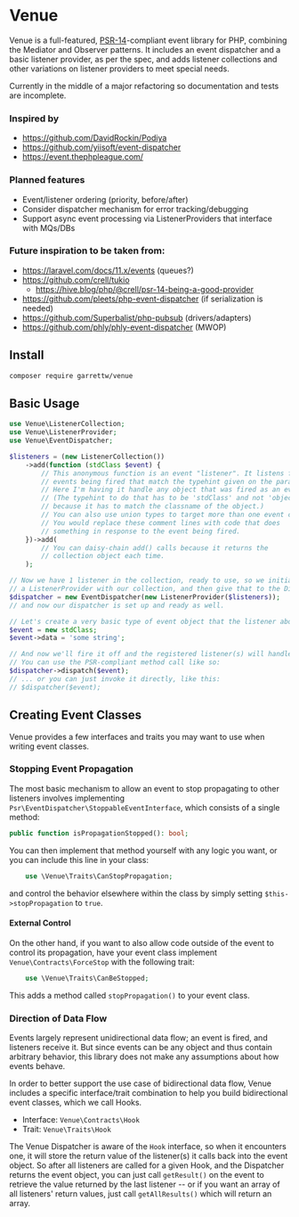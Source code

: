 # Venue

Venue is a full-featured, [PSR-14](http://www.php-fig.org/psr/psr-14/)-compliant event library for PHP, combining the Mediator and Observer patterns.
It includes an event dispatcher and a basic listener provider, as per the spec, and adds listener collections and
other variations on listener providers to meet special needs.

Currently in the middle of a major refactoring so documentation and tests are incomplete.

### Inspired by
- https://github.com/DavidRockin/Podiya
- https://github.com/yiisoft/event-dispatcher
- https://event.thephpleague.com/

### Planned features
- Event/listener ordering (priority, before/after)
- Consider dispatcher mechanism for error tracking/debugging
- Support async event processing via ListenerProviders that interface with MQs/DBs

### Future inspiration to be taken from:
- https://laravel.com/docs/11.x/events (queues?)
- https://github.com/crell/tukio
   - https://hive.blog/php/@crell/psr-14-being-a-good-provider
- https://github.com/pleets/php-event-dispatcher (if serialization is needed)
- https://github.com/Superbalist/php-pubsub (drivers/adapters)
- https://github.com/phly/phly-event-dispatcher (MWOP)

## Install
```bash
composer require garrettw/venue
```

## Basic Usage
```php
use Venue\ListenerCollection;
use Venue\ListenerProvider;
use Venue\EventDispatcher;

$listeners = (new ListenerCollection())
    ->add(function (stdClass $event) {
        // This anonymous function is an event "listener". It listens for any
        // events being fired that match the typehint given on the parameter.
        // Here I'm having it handle any object that was fired as an event.
        // (The typehint to do that has to be 'stdClass' and not 'object',
        // because it has to match the classname of the object.)
        // You can also use union types to target more than one event class.
        // You would replace these comment lines with code that does
        // something in response to the event being fired.
    })->add(
        // You can daisy-chain add() calls because it returns the
        // collection object each time.
    );

// Now we have 1 listener in the collection, ready to use, so we initialize
// a ListenerProvider with our collection, and then give that to the Dispatcher.
$dispatcher = new EventDispatcher(new ListenerProvider($listeners));
// and now our dispatcher is set up and ready as well.

// Let's create a very basic type of event object that the listener above will handle:
$event = new stdClass;
$event->data = 'some string';

// And now we'll fire it off and the registered listener(s) will handle it immediately.
// You can use the PSR-compliant method call like so:
$dispatcher->dispatch($event);
// ... or you can just invoke it directly, like this:
// $dispatcher($event);
```

## Creating Event Classes
Venue provides a few interfaces and traits you may want to use when writing
event classes.

### Stopping Event Propagation
The most basic mechanism to allow an event to stop propagating to other listeners
involves implementing `Psr\EventDispatcher\StoppableEventInterface`, which
consists of a single method:
```php
public function isPropagationStopped(): bool;
```
You can then implement that method yourself with any logic you want, or you can
include this line in your class:
```php
    use \Venue\Traits\CanStopPropagation;
```
and control the behavior elsewhere within the class by simply setting
`$this->stopPropagation` to `true`.

#### External Control
On the other hand, if you want to also allow code outside of the event to control its
propagation, have your event class implement `Venue\Contracts\ForceStop` with the
following trait:
```php
    use \Venue\Traits\CanBeStopped;
```
This adds a method called `stopPropagation()` to your event class.

### Direction of Data Flow
Events largely represent unidirectional data flow; an event is fired, and
listeners receive it. But since events can be any object and thus contain
arbitrary behavior, this library does not make any assumptions about how
events behave.

In order to better support the use case of bidirectional data flow,
Venue includes a specific interface/trait combination to help you build
bidirectional event classes, which we call Hooks.
- Interface: `Venue\Contracts\Hook`
- Trait: `Venue\Traits\Hook`

The Venue Dispatcher is aware of the `Hook` interface, so when it encounters
one, it will store the return value of the listener(s) it calls back into the
event object. So after all listeners are called for a given Hook, and the
Dispatcher returns the event object, you can just call `getResult()` on the
event to retrieve the value returned by the last listener -- or if you want
an array of all listeners' return values, just call `getAllResults()` which
will return an array.
